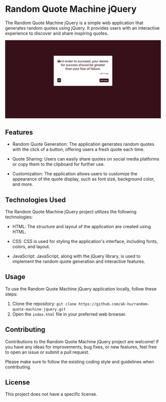 # Random Quote Machine jQuery

The Random Quote Machine jQuery is a simple web application that generates random quotes using jQuery. It provides users with an interactive experience to discover and share inspiring quotes.

![Screenshot 1](screenshots/screenshot_1.png)

## Features

- Random Quote Generation: The application generates random quotes with the click of a button, offering users a fresh quote each time.

- Quote Sharing: Users can easily share quotes on social media platforms or copy them to the clipboard for further use.

- Customization: The application allows users to customize the appearance of the quote display, such as font size, background color, and more.

## Technologies Used

The Random Quote Machine jQuery project utilizes the following technologies:

- HTML: The structure and layout of the application are created using HTML.

- CSS: CSS is used for styling the application's interface, including fonts, colors, and layout.

- JavaScript: JavaScript, along with the jQuery library, is used to implement the random quote generation and interactive features.

## Usage

To use the Random Quote Machine jQuery application locally, follow these steps:

1. Clone the repository: `git clone https://github.com/ak-hu/random-quote-machine-jquery.git`
2. Open the `index.html` file in your preferred web browser.

## Contributing

Contributions to the Random Quote Machine jQuery project are welcome! If you have any ideas for improvements, bug fixes, or new features, feel free to open an issue or submit a pull request.

Please make sure to follow the existing coding style and guidelines when contributing.

## License

This project does not have a specific license.
